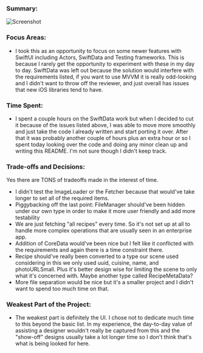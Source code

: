 ### Summary: 
![Screenshot](/Users/sahilreddy/Desktop/RecipesList/screenshot.png)

### Focus Areas:
 - I took this as an opportunity to focus on some newer features with SwiftUI including Actors, SwiftData and Testing frameworks. This is because I rarely get the opportunity to experiment with these in my day to day. SwiftData was left out because the solution would interfere with the requirements listed, if you want to use MVVM it is really odd-looking and I didn't want to throw off the reviewer, and just overall has issues that new iOS libraries tend to have.

### Time Spent: 
 - I spent a couple hours on the SwiftData work but when I decided to cut it because of the issues listed above, I was able to move more smoothly and just take the code I already written and start porting it over. After that it was probably another couple of hours plus an extra hour or so I spent today looking over the code and doing any minor clean up and writing this README. I'm not sure though I didn't keep track.

### Trade-offs and Decisions:
 Yes there are TONS of tradeoffs made in the interest of time. 
 - I didn't test the ImageLoader or the Fetcher because that would've take longer to set all of the required items.
 - Piggybacking off the last point: FileManager should've been hidden under our own type in order to make it more user friendly and add more testability
 - We are just fetching "all recipes" every time. So it's not set up at all to handle more complex operations that are usually seen in an enterprise app.
 - Addition of CoreData would've been nice but I felt like it conflicted with the requirements and again there is a time constraint there.
 - Recipe should've really been converted to a type our scene used considering in this we only used uuid, cuisine, name, and photoURLSmall. Plus it's better design wise for limiting the scene to only what it's concerned with. Maybe another type called RecipeMetaData?
 - More file separation would be nice but it's a smaller project and I didn't want to spend too much time on that.

### Weakest Part of the Project: 

 - The weakest part is definitely the UI. I chose not to dedicate much time to this beyond the basic list. In my experience, the day-to-day value of assisting a designer wouldn't really be captured from this and the "show-off" designs usually take a lot longer time so I don't think that's what is being looked for here.

